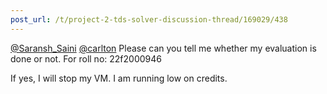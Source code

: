 ```yaml
---
post_url: /t/project-2-tds-solver-discussion-thread/169029/438
---
```

[@Saransh\_Saini](/u/saransh_saini) [@carlton](/u/carlton) Please can you tell me whether my evaluation is done or not. For roll no: 22f2000946

If yes, I will stop my VM. I am running low on credits.